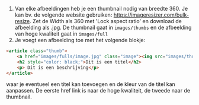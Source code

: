 1) Van elke afbeeldingen heb je een thumbnail nodig van breedte 360. Je kan bv. de volgende website gebruiken: https://imageresizer.com/bulk-resize. Zet de Width als 360 met 'Lock aspect ratio' en download de afbeelding als .jpg. De thumbnail gaat in ```images/thumbs``` en de afbeelding van hoge kwaliteit gaat in ```images/full```
2) Je voegt een afbeelding toe met het volgende blokje:

```html
<article class="thumb">
    <a href="images/fulls/image.jpg" class="image"><img src="images/thumbs/image.jpg" alt="" /></a>
    <h2 style="color: black;">Dit is een titel</h2>
    <p> Dit is een beschrijving</p>
</article>
```

waar je eventueel een titel kan toevoegen en de kleur van de titel kan aanpassen. De eerste href link is naar de hoge kwaliteit, de tweede naar de thumbnail. 
